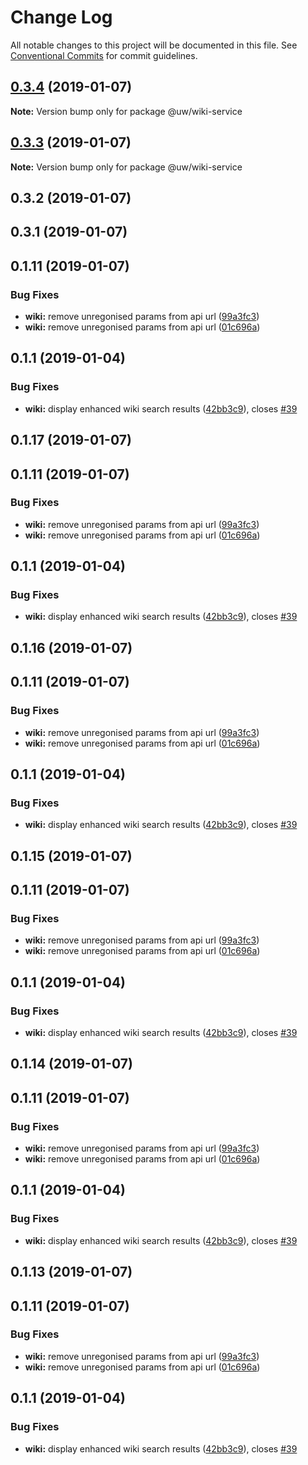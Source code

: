 # Change Log

All notable changes to this project will be documented in this file.
See [Conventional Commits](https://conventionalcommits.org) for commit guidelines.

## [0.3.4](https://github.com/srobinson/unicode-wiki/compare/@uw/wiki-service@0.3.3...@uw/wiki-service@0.3.4) (2019-01-07)

**Note:** Version bump only for package @uw/wiki-service





## [0.3.3](https://github.com/srobinson/unicode-wiki/compare/@uw/wiki-service@0.3.2...@uw/wiki-service@0.3.3) (2019-01-07)

**Note:** Version bump only for package @uw/wiki-service





## 0.3.2 (2019-01-07)



## 0.3.1 (2019-01-07)



## 0.1.11 (2019-01-07)


### Bug Fixes

* **wiki:** remove unregonised params from api url ([99a3fc3](https://github.com/srobinson/unicode-wiki/commit/99a3fc3))
* **wiki:** remove unregonised params from api url ([01c696a](https://github.com/srobinson/unicode-wiki/commit/01c696a))



## 0.1.1 (2019-01-04)


### Bug Fixes

* **wiki:** display enhanced wiki search results ([42bb3c9](https://github.com/srobinson/unicode-wiki/commit/42bb3c9)), closes [#39](https://github.com/srobinson/unicode-wiki/issues/39)





## 0.1.17 (2019-01-07)



## 0.1.11 (2019-01-07)


### Bug Fixes

* **wiki:** remove unregonised params from api url ([99a3fc3](https://github.com/srobinson/unicode-wiki/commit/99a3fc3))
* **wiki:** remove unregonised params from api url ([01c696a](https://github.com/srobinson/unicode-wiki/commit/01c696a))



## 0.1.1 (2019-01-04)


### Bug Fixes

* **wiki:** display enhanced wiki search results ([42bb3c9](https://github.com/srobinson/unicode-wiki/commit/42bb3c9)), closes [#39](https://github.com/srobinson/unicode-wiki/issues/39)





## 0.1.16 (2019-01-07)



## 0.1.11 (2019-01-07)


### Bug Fixes

* **wiki:** remove unregonised params from api url ([99a3fc3](https://github.com/srobinson/unicode-wiki/commit/99a3fc3))
* **wiki:** remove unregonised params from api url ([01c696a](https://github.com/srobinson/unicode-wiki/commit/01c696a))



## 0.1.1 (2019-01-04)


### Bug Fixes

* **wiki:** display enhanced wiki search results ([42bb3c9](https://github.com/srobinson/unicode-wiki/commit/42bb3c9)), closes [#39](https://github.com/srobinson/unicode-wiki/issues/39)





## 0.1.15 (2019-01-07)



## 0.1.11 (2019-01-07)


### Bug Fixes

* **wiki:** remove unregonised params from api url ([99a3fc3](https://github.com/srobinson/unicode-wiki/commit/99a3fc3))
* **wiki:** remove unregonised params from api url ([01c696a](https://github.com/srobinson/unicode-wiki/commit/01c696a))



## 0.1.1 (2019-01-04)


### Bug Fixes

* **wiki:** display enhanced wiki search results ([42bb3c9](https://github.com/srobinson/unicode-wiki/commit/42bb3c9)), closes [#39](https://github.com/srobinson/unicode-wiki/issues/39)





## 0.1.14 (2019-01-07)



## 0.1.11 (2019-01-07)


### Bug Fixes

* **wiki:** remove unregonised params from api url ([99a3fc3](https://github.com/srobinson/unicode-wiki/commit/99a3fc3))
* **wiki:** remove unregonised params from api url ([01c696a](https://github.com/srobinson/unicode-wiki/commit/01c696a))



## 0.1.1 (2019-01-04)


### Bug Fixes

* **wiki:** display enhanced wiki search results ([42bb3c9](https://github.com/srobinson/unicode-wiki/commit/42bb3c9)), closes [#39](https://github.com/srobinson/unicode-wiki/issues/39)





## 0.1.13 (2019-01-07)



## 0.1.11 (2019-01-07)


### Bug Fixes

* **wiki:** remove unregonised params from api url ([99a3fc3](https://github.com/srobinson/unicode-wiki/commit/99a3fc3))
* **wiki:** remove unregonised params from api url ([01c696a](https://github.com/srobinson/unicode-wiki/commit/01c696a))



## 0.1.1 (2019-01-04)


### Bug Fixes

* **wiki:** display enhanced wiki search results ([42bb3c9](https://github.com/srobinson/unicode-wiki/commit/42bb3c9)), closes [#39](https://github.com/srobinson/unicode-wiki/issues/39)
